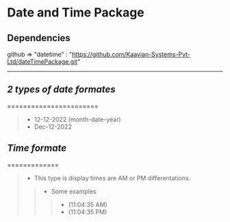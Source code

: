 # **Date and Time Package**

## **Dependencies**

 github => "datetime" : "https://github.com/Kaavian-Systems-Pvt-Ltd/dateTimePackage.git"

---
## _2 types of date formates_
=======================
> * 12-12-2022 (month-date-year)
> * Dec-12-2022

## _Time formate_
=============
 > * This type is display times are AM or PM differentations.
 >> * Some examples
 >>> - (11:04:35 AM)
 >>> - (11:04:35 PM)
